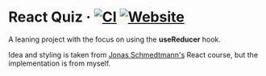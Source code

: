 # React Quiz &middot; [![CI](https://github.com/fucancode/react-quiz/actions/workflows/vite-to-pages.yml/badge.svg)](https://github.com/fucancode/react-quiz/actions/workflows/vite-to-pages.yml) [![Website](https://img.shields.io/website?url=https%3A%2F%2Fgithub.com%2FFuCanCode%2Freact-quiz%2F)](https://github.com/fucancode/react-quiz)

A leaning project with the focus on using the **useReducer** hook.

Idea and styling is taken from [Jonas Schmedtmann's](https://codingheroes.io/) React course, but the implementation is from myself.
